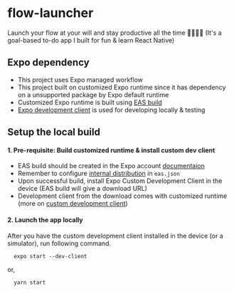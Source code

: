 # flow-launcher

Launch your flow at your will and stay productive all the time 🚀🚀💫💫 (It's a goal-based to-do app I built for fun & learn React Native)  
 
## Expo dependency

- This project uses Expo managed workflow
- This project built on customized Expo runtime since it has dependency on a unsupported package by Expo default runtime
- Customized Expo runtime is built using [EAS build](https://docs.expo.dev/build/introduction/)
- [Expo development client](https://docs.expo.dev/clients/introduction/) is used for developing locally & testing

## Setup the local build

#### 1. Pre-requisite: Build customized runtime & install custom dev client

- EAS build should be created in the Expo account [documentaion](https://docs.expo.dev/build/setup/)
- Remember to configure [internal distribution](https://docs.expo.dev/build/internal-distribution/) in `eas.json`
- Upon successful build, install Expo Custom Development Client in the device (EAS build will give a download URL)
- Development client from the download comes with customized runtime (more on [custom development client](https://docs.expo.dev/clients/introduction/))

#### 2. Launch the app locally

After you have the custom development client installed in the device (or a simulator), run following command.

```
  expo start --dev-client
```

or,

```
  yarn start
```
